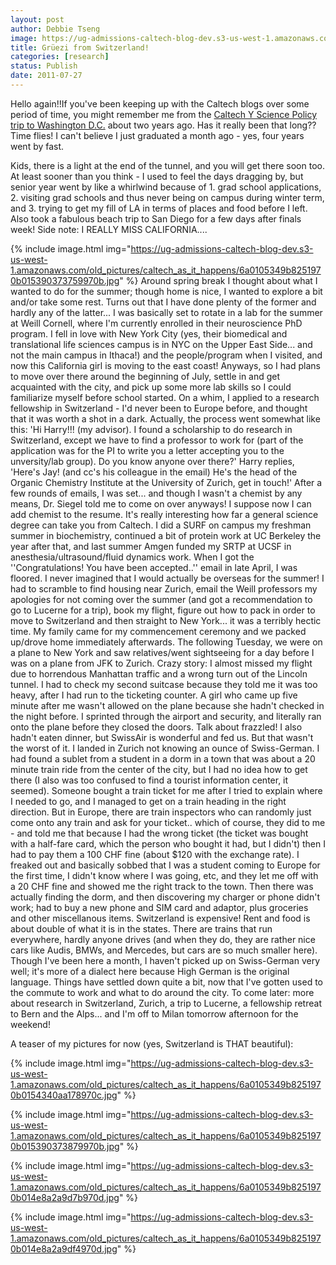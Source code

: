 ```yaml
---
layout: post
author: Debbie Tseng
image: https://ug-admissions-caltech-blog-dev.s3-us-west-1.amazonaws.com/old_pictures/caltech_as_it_happens/6a0105349b8251970b0154340aa49d970c.jpg
title: Grüezi from Switzerland!
categories: [research]
status: Publish
date: 2011-07-27
---
```



Hello again!!If you've been keeping up with the Caltech blogs  over some period of time, you might remember me from the <a href="https://caltech.typepad.com/caltech_as_it_happens/walking-in-a-science-wonderland/" target="_self">Caltech Y  Science Policy trip to Washington D.C.</a> about two years ago. Has it  really been that long?? Time flies! I can't believe I just graduated a  month ago - yes, four years went by fast.

Kids, there is a light at the  end of the tunnel, and you will get there soon too. At least sooner than  you think - I used to feel the days dragging by, but senior year went  by like a whirlwind because of 1. grad school applications, 2. visiting  grad schools and thus never being on campus during winter term, and 3.  trying to get my fill of LA in terms of places and food before I left.  Also took a fabulous beach trip to San Diego for a few days after finals  week! Side note: I REALLY MISS CALIFORNIA....


{% include image.html img="https://ug-admissions-caltech-blog-dev.s3-us-west-1.amazonaws.com/old_pictures/caltech_as_it_happens/6a0105349b8251970b015390373759970b.jpg" %}
Around spring break I thought about what I wanted to do for the  summer; though home is nice, I wanted to explore a bit and/or take some  rest. Turns out that I have done plenty of the former and hardly any of  the latter... I was basically set to rotate in a lab for the summer at  Weill Cornell, where I'm currently enrolled in their neuroscience PhD  program. I fell in love with New York City (yes, their biomedical and  translational life sciences campus is in NYC on the Upper East Side...  and not the main campus in Ithaca!) and the people/program when I  visited, and now this California girl is moving to the east coast!  Anyways, so I had plans to move over there around the beginning of July,  settle in and get acquainted with the city, and pick up some more lab  skills so I could familiarize myself before school started.  On a whim, I applied to a research fellowship in Switzerland - I'd  never been to Europe before, and thought that it was worth a shot in a  dark. Actually, the process went somewhat like this: 'Hi Harry!!! (my  advisor). I found a scholarship to do research in Switzerland, except we  have to find a professor to work for (part of the application was for  the PI to write you a letter accepting you to the unversity/lab group).  Do you know anyone over there?'  Harry replies, 'Here's Jay! (and cc's his colleague in the email)  He's the head of the Organic Chemistry Institute at the University of  Zurich, get in touch!' After a few rounds of emails, I was set... and  though I wasn't a chemist by any means, Dr. Siegel told me to come on  over anyways! I suppose now I can add chemist to the resume. It's really  interesting how far a general science degree can take you from Caltech.  I did a SURF on campus my freshman summer in biochemistry, continued a  bit of protein work at UC Berkeley the year after that, and last summer  Amgen funded my SRTP at UCSF in anesthesia/ultrasound/fluid dynamics  work. When I got the ''Congratulations! You have been accepted..'' email  in late April, I was floored. I never imagined that I would actually be  overseas for the summer! I had to scramble to find housing near  Zurich, email the Weill professors my apologies for not coming over the  summer (and got a recommendation to go to Lucerne for a trip), book my  flight, figure out how to pack in order to move to Switzerland and then  straight to New York... it was a terribly hectic time.  My family came for my commencement ceremony and we packed up/drove  home immediately afterwards. The following Tuesday, we were on a plane  to New York and saw relatives/went sightseeing for a day before I was on  a plane from JFK to Zurich. Crazy story: I almost missed my flight due  to horrendous Manhattan traffic and a wrong turn out of the Lincoln  tunnel. I had to check my second suitcase because they told me it was  too heavy, after I had run to the ticketing counter. A girl who came up  five minute after me wasn't allowed on the plane because she hadn't  checked in the night before. I sprinted through the airport and  security, and literally ran onto the plane before they closed the doors.  Talk about frazzled! I also hadn't eaten dinner, but SwissAir is  wonderful and fed us. But that wasn't the worst of it. I landed in  Zurich not knowing an ounce of Swiss-German. I had found a sublet from a  student in a dorm in a town that was about a 20 minute train ride from  the center of the city, but I had no idea how to get there (I also was  too confused to find a tourist information center, it seemed). Someone  bought a train ticket for me after I tried to explain where I needed to  go, and I managed to get on a train heading in the right direction. But  in Europe, there are train inspectors who can randomly just come onto  any train and ask for your ticket.. which of course, they did to me -  and told me that because I had the wrong ticket (the ticket was bought  with a half-fare card, which the person who bought it had, but I didn't)  then I had to pay them a 100 CHF fine (about $120 with the exchange  rate). I freaked out and basically sobbed that I was a student coming to  Europe for the first time, I didn't know where I was going, etc, and  they let me off with a 20 CHF fine and showed me the right track to the  town.  Then there was actually finding the dorm, and then discovering my  charger or phone didn't work; had to buy a new phone and SIM card and  adaptor, plus groceries and other miscellanous items. Switzerland is  expensive! Rent and food is about double of what it is in the states.  There are trains that run everywhere, hardly anyone drives (and when  they do, they are rather nice cars like Audis, BMWs, and Mercedes, but  cars are so much smaller here). Though I've been here a month, I haven't picked up on Swiss-German very well; it's more of a dialect here because High German is the original language. Things have settled down quite a bit, now that I've gotten used to the commute to work and what to do around the city. To come later: more about research in Switzerland, Zurich, a trip to Lucerne, a fellowship retreat to Bern and the Alps... and I'm off to Milan tomorrow afternoon for the weekend!

A teaser of my pictures for now (yes, Switzerland is THAT beautiful):

{% include image.html img="https://ug-admissions-caltech-blog-dev.s3-us-west-1.amazonaws.com/old_pictures/caltech_as_it_happens/6a0105349b8251970b0154340aa178970c.jpg" %}


{% include image.html img="https://ug-admissions-caltech-blog-dev.s3-us-west-1.amazonaws.com/old_pictures/caltech_as_it_happens/6a0105349b8251970b015390373879970b.jpg" %}


{% include image.html img="https://ug-admissions-caltech-blog-dev.s3-us-west-1.amazonaws.com/old_pictures/caltech_as_it_happens/6a0105349b8251970b014e8a2a9d7b970d.jpg" %}


{% include image.html img="https://ug-admissions-caltech-blog-dev.s3-us-west-1.amazonaws.com/old_pictures/caltech_as_it_happens/6a0105349b8251970b014e8a2a9df4970d.jpg" %}
